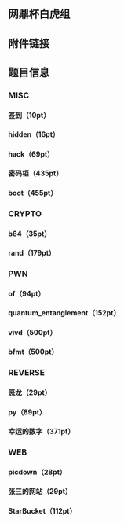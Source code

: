 ## 网鼎杯白虎组



## 附件链接





## 题目信息

### MISC

#### 签到（10pt）



#### hidden（16pt）



#### hack（69pt）



#### 密码柜（435pt）



#### boot（455pt）



### CRYPTO

#### b64（35pt）



#### rand（179pt）



### PWN

#### of（94pt）



#### quantum_entanglement（152pt）



#### vivd（500pt）



#### bfmt（500pt）



### REVERSE

#### 恶龙（29pt）



#### py（89pt）



#### 幸运的数字（371pt）



### WEB

#### picdown（28pt）



#### 张三的网站（29pt）



#### StarBucket（112pt）